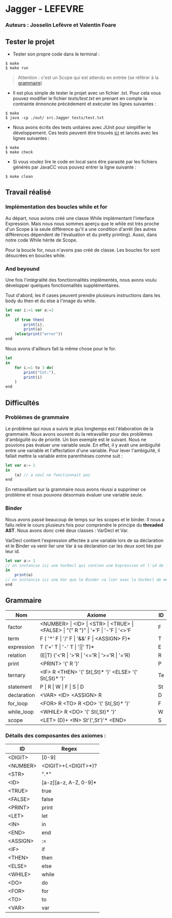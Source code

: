 
# Jagger - LEFEVRE

### Auteurs : Josselin Lefèvre et Valentin Foare

## Tester le projet

- Tester son propre code dans le terminal :
```shell
$ make
$ make run
```
>Attention :  c'est un Scope qui est attendu en entrée (se référer à la [grammaire](#grammaire))

- Il est plus simple de tester le projet avec un fichier .txt. Pour cela vous pouvez modifier le fichier *tests/test.txt* en prenant en compte la contrainte énnoncée précédement et exécuter les lignes suivantes :
```shell
$ make
$ java -cp ./out/ src.Jagger tests/test.txt
```
- Nous avons écrits des tests unitaires avec JUnit pour simplifier le développement. Ces tests peuvent  être trouvés [ici](tests/JaggerTest.java) et lancés avec les lignes suivantes :
```shell
$ make
$ make check
```

- Si vous voulez lire le code en local sans être parasité par les fichiers générés par JavaCC vous pouvez entrer la ligne suivante :
 ```shell
$ make clean
```

## Travail réalisé

### Implémentation des boucles while et for

Au départ, nous avions créé une classe While implémentant l'interface Expression. Mais nous nous sommes aperçu que le while est très proche d'un Scope à la seule différence qu'il a une condition d'arrêt (les autres différences dépendent de l'évaluation et du pretty printing). Aussi, dans notre code While hérite de Scope.  
  
Pour la boucle for, nous n'avons pas créé de classe. Les boucles for sont désucrées en boucles while.

### And beyound
Une fois l'intégralité des fonctionnalités implémentés, nous avons voulu développer quelques fonctionnalités supplémentaires.    
  
Tout d'abord, les if cases peuvent prendre plusieurs instructions dans les body du then et du else à l'image du while. 
```javascript
let var i:=1 var a:=2
in 
	if true then(
		print(i),
		print(a)
	)else(print("error"))
end 
```
Nous avons d'ailleurs fait la même chose pour le for.
```javascript
let
in 
	for i:=1 to 3 do(
		print("Cnt:"),
		print(i)
	)	
end 
```

## Difficultés
### Problèmes de grammaire
Le problème qui nous a suivis le plus longtemps est l'élaboration de la grammaire. Nous avons souvent du la retravailler pour des problèmes d'ambiguïté ou de priorité. Un bon exemple est le suivant. Nous ne pouvions pas évaluer une variable seule. En effet, il y avait une ambiguïté entre une variable et l'affectation d'une variable. Pour lever l'ambiguïté, il fallait mettre la variable entre parenthèses comme suit :
```javascript
let var a:= 1
in 
	(a) // a seul ne fonctionnait pas
end 
```
En retravaillant sur la grammaire nous avons réussi a supprimer ce problème et nous pouvons désormais évaluer une variable seule.
### Binder
Nous avons passé beaucoup de temps sur les scopes et le binder. Il nous a fallu relire le cours plusieurs fois pour comprendre le principe du **threaded AST**. Nous avons donc créé deux classes : VarDecl et Var.  
  
VarDecl contient l'expression affectée à une variable lors de sa déclaration et le Binder va venir lier une Var à sa déclaration car les deux sont liés par leur id.
```javascript
let var a:= 1 
// on instancie ici une VarDecl qui contien une Expression et l'id de la variable
in 
	print(a) 
// on instancie ici une Var que le Binder va lier avec la VarDecl de même id
end 
```

## Grammaire 

| Nom|Axiome |ID |
|--|--|--|
|factor|\<NUMBER> \| \<ID> \| \<STR> \| \<TRUE> \| \<FALSE> \| "(" R ")" \| '+'F \| '-'F \| '<>'F|F|
|term|F ( '\*' F \| '/' F \| '&&' F \| \<ASSIGN> F)*|T|
|expression| T ('+' T \| '-' T \| '\|\|' T)*|E|
|relation |(E\|T) ('<'R \| '>'R \| '<='R \| '>='R \| '='R)|R|
|print|\<PRINT> '(' R ')'|P|
|ternary |\<IF> R \<THEN> '(' St(,St)* ')' \<ELSE> '(' St(,St)* ')'|Te|
|statement|P \| R \| W \| F \| S \| D|St|
|declaration| \<VAR> \<ID> \<ASSIGN> R|D|
|for_loop |\<FOR> R \<TO> R \<DO> '(' St(,St)* ')'|F|
|while_loop|\<WHILE> R \<DO> '(' St(,St)* ')'|W|
|scope|\<LET> (D)+ \<IN> St'(',St')'* \<END>|S|

 ### Détails des composantes des axiomes : 

| ID | Regex |
|--|--|
|\<DIGIT>|[0-9]|
|\<NUMBER>|\<DIGIT>+(.\<DIGIT>*)?|
|\<STR>|".*"|
|\<ID>|\[a-z][a-z, A-Z, 0-9]*|
|\<TRUE>|true|
|\<FALSE>|false|
|\<PRINT>|print|
|\<LET>|let|
|\<IN>|in|
|\<END>|end|
|\<ASSIGN>|:=|
|\<IF>|if|
|\<THEN>|then|
|\<ELSE>|else|
|\<WHILE>|while|
|\<DO>|do|
|\<FOR>|for|
|\<TO>|to|
|\<VAR>|var|